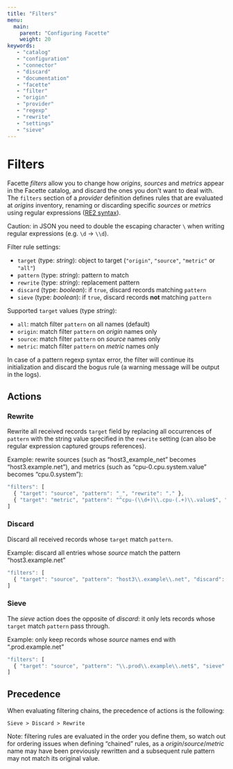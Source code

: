 ```yaml
---
title: "Filters"
menu:
  main:
    parent: "Configuring Facette"
    weight: 20
keywords:
   - "catalog"
   - "configuration"
   - "connector"
   - "discard"
   - "documentation"
   - "facette"
   - "filter"
   - "origin"
   - "provider"
   - "regexp"
   - "rewrite"
   - "settings"
   - "sieve"
---
```


# Filters

Facette *filters* allow you to change how *origins*, *sources* and *metrics* appear in the Facette catalog, and
discard the ones you don't want to deal with. The `filters` section of a *provider* definition defines rules that are
evaluated at *origins* inventory, renaming or discarding specific *sources* or *metrics* using regular expressions
([RE2 syntax][0]).

<span class="fa fa-warning"></span> Caution: in JSON you need to double the escaping character `\` when writing regular
expressions (e.g. `\d`&nbsp;→&nbsp;`\\d`).

Filter rule settings:

 * `target` (type: _string_): object to target (`"origin"`, `"source"`, `"metric"` or `"all"`)
 * `pattern` (type: _string_): pattern to match
 * `rewrite` (type: _string_): replacement pattern
 * `discard` (type: *boolean*): if `true`, discard records matching `pattern`
 * `sieve` (type: *boolean*): if `true`, discard records **not** matching `pattern`

Supported `target` values (type _string_):

 * `all`: match filter `pattern` on all names (default)
 * `origin`: match filter `pattern` on *origin* names only
 * `source`: match filter `pattern` on *source* names only
 * `metric`: match filter `pattern` on *metric* names only

<span class="fa fa-warning"></span> In case of a pattern regexp syntax error, the filter will
continue its initialization and discard the bogus rule (a warning message will be output in the logs).

## Actions

### Rewrite

Rewrite all received records `target` field by replacing all occurrences of `pattern` with the string value
specified in the `rewrite` setting (can also be regular expression captured groups references).

Example: rewrite sources (such as “host3_example_net” becomes “host3.example.net”), and metrics (such as
“cpu-0.cpu.system.value” becomes “cpu.0.system”):

```javascript
"filters": [
  { "target": "source", "pattern": "_", "rewrite": "." },
  { "target": "metric", "pattern": "^cpu-(\\d+)\\.cpu-(.+)\\.value$", "rewrite": "cpu.$1.$2" }
]
```

### Discard

Discard all received records whose `target` match `pattern`.

Example: discard all entries whose *source* match the pattern “host3.example.net”

```javascript
"filters": [
  { "target": "source", "pattern": "host3\\.example\\.net", "discard": true }
]
```

### Sieve

The *sieve* action does the opposite of *discard*: it only lets records whose `target` match `pattern` pass through.

Example: only keep records whose *source* names end with “.prod.example.net”

```javascript
"filters": [
  { "target": "source", "pattern": "\\.prod\\.example\\.net$", "sieve": true }
]
```

## Precedence

When evaluating filtering chains, the precedence of actions is the following:

```
Sieve > Discard > Rewrite
```

<span class="fa fa-info-circle"></span> Note: filtering rules are evaluated in the order you define them, so watch out
for ordering issues when defining “chained” rules, as a *origin*/*source*/*metric* name may have been previously
rewritten and a subsequent rule pattern may not match its original value.


[0]: https://code.google.com/p/re2/wiki/Syntax
